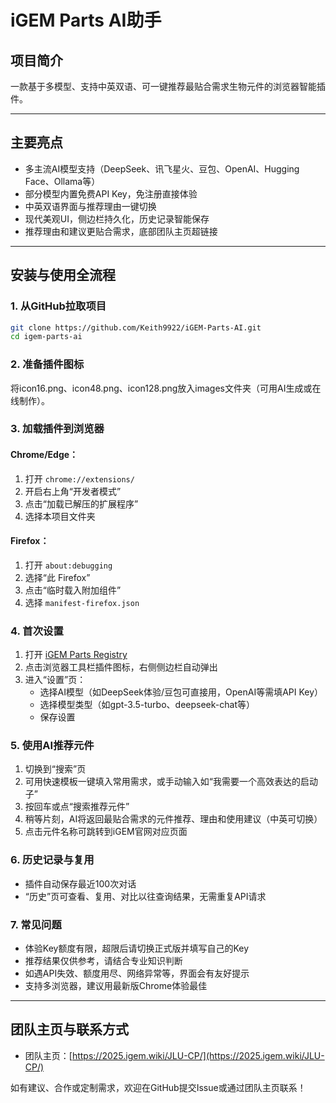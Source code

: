 # iGEM Parts AI助手

## 项目简介
一款基于多模型、支持中英双语、可一键推荐最贴合需求生物元件的浏览器智能插件。

---

## 主要亮点
- 多主流AI模型支持（DeepSeek、讯飞星火、豆包、OpenAI、Hugging Face、Ollama等）
- 部分模型内置免费API Key，免注册直接体验
- 中英双语界面与推荐理由一键切换
- 现代美观UI，侧边栏持久化，历史记录智能保存
- 推荐理由和建议更贴合需求，底部团队主页超链接

---

## 安装与使用全流程

### 1. 从GitHub拉取项目
```bash
git clone https://github.com/Keith9922/iGEM-Parts-AI.git
cd igem-parts-ai
```

### 2. 准备插件图标
将icon16.png、icon48.png、icon128.png放入images文件夹（可用AI生成或在线制作）。

### 3. 加载插件到浏览器
#### Chrome/Edge：
1. 打开 `chrome://extensions/`
2. 开启右上角“开发者模式”
3. 点击“加载已解压的扩展程序”
4. 选择本项目文件夹

#### Firefox：
1. 打开 `about:debugging`
2. 选择“此 Firefox”
3. 点击“临时载入附加组件”
4. 选择 `manifest-firefox.json`

### 4. 首次设置
1. 打开 [iGEM Parts Registry](https://parts.igem.org/)
2. 点击浏览器工具栏插件图标，右侧侧边栏自动弹出
3. 进入“设置”页：
   - 选择AI模型（如DeepSeek体验/豆包可直接用，OpenAI等需填API Key）
   - 选择模型类型（如gpt-3.5-turbo、deepseek-chat等）
   - 保存设置

### 5. 使用AI推荐元件
1. 切换到“搜索”页
2. 可用快速模板一键填入常用需求，或手动输入如“我需要一个高效表达的启动子”
3. 按回车或点“搜索推荐元件”
4. 稍等片刻，AI将返回最贴合需求的元件推荐、理由和使用建议（中英可切换）
5. 点击元件名称可跳转到iGEM官网对应页面

### 6. 历史记录与复用
- 插件自动保存最近100次对话
- “历史”页可查看、复用、对比以往查询结果，无需重复API请求

### 7. 常见问题
- 体验Key额度有限，超限后请切换正式版并填写自己的Key
- 推荐结果仅供参考，请结合专业知识判断
- 如遇API失效、额度用尽、网络异常等，界面会有友好提示
- 支持多浏览器，建议用最新版Chrome体验最佳

---

## 团队主页与联系方式
- 团队主页：[https://2025.igem.wiki/JLU-CP/](https://2025.igem.wiki/JLU-CP/)

如有建议、合作或定制需求，欢迎在GitHub提交Issue或通过团队主页联系！ 
